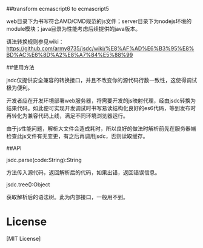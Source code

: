 ##transform ecmascript6 to ecmascript5

web目录下为书写符合AMD/CMD规范的js文件；server目录下为nodejs环境的module模块；java目录为性能考虑后续提供的java版本。

语法转换规则参见wiki：https://github.com/army8735/jsdc/wiki/%E8%AF%AD%E6%B3%95%E8%BD%AC%E6%8D%A2%E8%A7%84%E5%88%99

##使用方法

jsdc仅提供安全兼容的转换接口，并且不改变你的源代码行数一致性，这使得调试极为便利。

开发者应在开发环境部署web服务器，将需要开发的js映射代理，经由jsdc转换为结果代码。如此便可实现开发调试时书写易读结构化良好的es6代码，等到发布时再转化为兼容代码上线，满足不同环境浏览器运行。

由于js性能问题，解析大文件会造成耗时，所以良好的做法时解析前先在服务器端检查此js文件有无变更，有之后再调用jsdc，否则读取缓存。

##API

jsdc.parse(code:String):String

方法传入源代码，返回解析后的代码，如果出错，返回错误信息。

jsdc.tree():Object

获取解析后的语法树。此为内部接口，一般用不到。

# License

[MIT License]